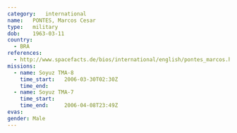 ```yaml
---
category:	international
name:	PONTES, Marcos Cesar
type:	military
dob:	1963-03-11
country:
  - BRA
references:
  - http://www.spacefacts.de/bios/international/english/pontes_marcos.htm
missions:
  - name: Soyuz TMA-8
    time_start:   2006-03-30T02:30Z
    time_end:     
  - name: Soyuz TMA-7
    time_start:   
    time_end:     2006-04-08T23:49Z
evas:
gender:	Male
---
```

